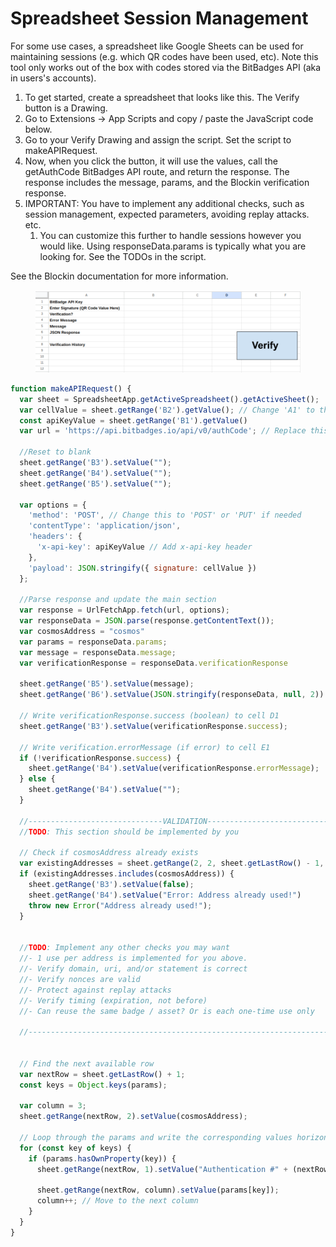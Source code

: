 # Spreadsheet Session Management

For some use cases, a spreadsheet like Google Sheets can be used for maintaining sessions (e.g. which QR codes have been used, etc). Note this tool only works out of the box with codes stored via the BitBadges API (aka in users's accounts).

1. To get started, create a spreadsheet that looks like this. The Verify button is a Drawing.&#x20;
2. Go to Extensions -> App Scripts and copy / paste the JavaScript code below.
3. Go to your Verify Drawing and assign the script. Set the script to makeAPIRequest.
4. Now, when you click the button, it will use the values, call the getAuthCode BitBadges API route, and return the response. The response includes the message, params, and the Blockin verification response.
5. IMPORTANT: You have to implement any additional checks, such as session management, expected parameters, avoiding replay attacks. etc.
   1. You can customize this further to handle sessions however you would like. Using responseData.params is typically what you are looking for. See the TODOs in the script.

See the Blockin documentation for more information.

<figure><img src="../../../.gitbook/assets/image (1).png" alt=""><figcaption></figcaption></figure>

```javascript
function makeAPIRequest() {
  var sheet = SpreadsheetApp.getActiveSpreadsheet().getActiveSheet();
  var cellValue = sheet.getRange('B2').getValue(); // Change 'A1' to the cell where the user enters text
  const apiKeyValue = sheet.getRange('B1').getValue()
  var url = 'https://api.bitbadges.io/api/v0/authCode'; // Replace this with the API endpoint you want to call

  //Reset to blank
  sheet.getRange('B3').setValue("");
  sheet.getRange('B4').setValue("");
  sheet.getRange('B5').setValue("");

  var options = {
    'method': 'POST', // Change this to 'POST' or 'PUT' if needed
    'contentType': 'application/json',
    'headers': {
      'x-api-key': apiKeyValue // Add x-api-key header
    },
    'payload': JSON.stringify({ signature: cellValue })
  };

  //Parse response and update the main section
  var response = UrlFetchApp.fetch(url, options);
  var responseData = JSON.parse(response.getContentText());
  var cosmosAddress = "cosmos"
  var params = responseData.params;
  var message = responseData.message;
  var verificationResponse = responseData.verificationResponse

  sheet.getRange('B5').setValue(message);
  sheet.getRange('B6').setValue(JSON.stringify(responseData, null, 2))

  // Write verificationResponse.success (boolean) to cell D1
  sheet.getRange('B3').setValue(verificationResponse.success);

  // Write verification.errorMessage (if error) to cell E1
  if (!verificationResponse.success) {
    sheet.getRange('B4').setValue(verificationResponse.errorMessage);
  } else {
    sheet.getRange('B4').setValue("");
  }

  //------------------------------VALIDATION----------------------------------------
  //TODO: This section should be implemented by you

  // Check if cosmosAddress already exists
  var existingAddresses = sheet.getRange(2, 2, sheet.getLastRow() - 1, 1).getValues().flat();
  if (existingAddresses.includes(cosmosAddress)) {
    sheet.getRange('B3').setValue(false);
    sheet.getRange('B4').setValue("Error: Address already used!")
    throw new Error("Address already used!");
  }
  

  //TODO: Implement any other checks you may want
  //- 1 use per address is implemented for you above.
  //- Verify domain, uri, and/or statement is correct
  //- Verify nonces are valid
  //- Protect against replay attacks
  //- Verify timing (expiration, not before)
  //- Can reuse the same badge / asset? Or is each one-time use only

  //---------------------------------------------------------------------------------

  
  // Find the next available row
  var nextRow = sheet.getLastRow() + 1;
  const keys = Object.keys(params);

  var column = 3; 
  sheet.getRange(nextRow, 2).setValue(cosmosAddress);
  
  // Loop through the params and write the corresponding values horizontally
  for (const key of keys) {
    if (params.hasOwnProperty(key)) {
      sheet.getRange(nextRow, 1).setValue("Authentication #" + (nextRow - 7))

      sheet.getRange(nextRow, column).setValue(params[key]);
      column++; // Move to the next column
    }
  }
}
```
